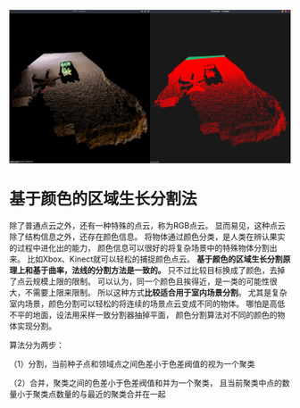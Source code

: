 ![效果演示](./imgs/Demonstration.png) 

# 基于颜色的区域生长分割法
除了普通点云之外，还有一种特殊的点云，称为RGB点云。
显而易见，这种点云除了结构信息之外，还存在颜色信息。
将物体通过颜色分类，是人类在辨认果实的过程中进化出的能力，
颜色信息可以很好的将复杂场景中的特殊物体分割出来。
比如Xbox、Kinect就可以轻松的捕捉颜色点云。
**基于颜色的区域生长分割原理上和基于曲率，法线的分割方法是一致的。**
只不过比较目标换成了颜色，去掉了点云规模上限的限制。
可以认为，同一个颜色且挨得近，是一类的可能性很大，不需要上限来限制。
所以这种方式**比较适合用于室内场景分割**。
尤其是复杂室内场景，颜色分割可以轻松的将连续的场景点云变成不同的物体。
哪怕是高低不平的地面，设法用采样一致分割器抽掉平面，
颜色分割算法对不同的颜色的物体实现分割。
 
算法分为两步：
 
（1）分割，当前种子点和领域点之间色差小于色差阀值的视为一个聚类
 
（2）合并，聚类之间的色差小于色差阀值和并为一个聚类，
  且当前聚类中点的数量小于聚类点数量的与最近的聚类合并在一起
